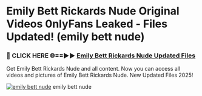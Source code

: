 # Emily Bett Rickards Nude Original Videos 0nlyFans Leaked - Files Updated! (emily bett nude)

<h3>🔴 CLICK HERE 🌐==►► <a href="https://tinyurl.com/2p9ay9w9" rel="nofollow">Emily Bett Rickards Nude Updated Files</a></h3>

Get Emily Bett Rickards Nude and all content. Now you can access all videos and pictures of Emily Bett Rickards Nude. New Updated Files 2025!

[![emily bett nude](https://i.imgur.com/KQgVmj3.gif)](https://tinyurl.com/2p9ay9w9)
emily bett nude